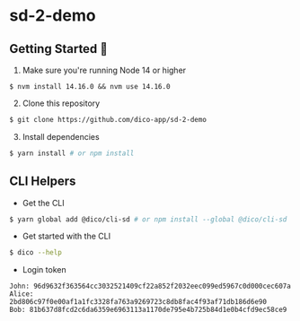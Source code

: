 # sd-2-demo

## Getting Started 🏁

1. Make sure you're running Node 14 or higher

```
$ nvm install 14.16.0 && nvm use 14.16.0
```

2. Clone this repository

```bash
$ git clone https://github.com/dico-app/sd-2-demo
```

3. Install dependencies

```bash
$ yarn install # or npm install
```

## CLI Helpers

- Get the CLI

```bash
$ yarn global add @dico/cli-sd # or npm install --global @dico/cli-sd
```

- Get started with the CLI

```bash
$ dico --help
```

- Login token

```
John: 96d9632f363564cc3032521409cf22a852f2032eec099ed5967c0d000cec607a
Alice: 2bd806c97f0e00af1a1fc3328fa763a9269723c8db8fac4f93af71db186d6e90
Bob: 81b637d8fcd2c6da6359e6963113a1170de795e4b725b84d1e0b4cfd9ec58ce9
```
